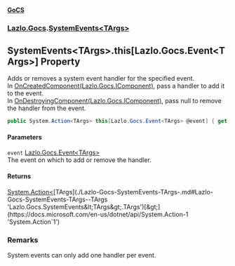#### [GoCS](./index.md 'index')
### [Lazlo.Gocs](./Lazlo-Gocs.md 'Lazlo.Gocs').[SystemEvents&lt;TArgs&gt;](./Lazlo-Gocs-SystemEvents-TArgs-.md 'Lazlo.Gocs.SystemEvents&lt;TArgs&gt;')
## SystemEvents&lt;TArgs&gt;.this[Lazlo.Gocs.Event&lt;TArgs&gt;] Property
Adds or removes a system event handler for the specified event.  
In [OnCreatedComponent(Lazlo.Gocs.IComponent)](./Lazlo-Gocs-IWorldCallbackReceiver-OnCreatedComponent(Lazlo-Gocs-IComponent).md 'Lazlo.Gocs.IWorldCallbackReceiver.OnCreatedComponent(Lazlo.Gocs.IComponent)'), pass a handler to add it to the event.  
In [OnDestroyingComponent(Lazlo.Gocs.IComponent)](./Lazlo-Gocs-IWorldCallbackReceiver-OnDestroyingComponent(Lazlo-Gocs-IComponent).md 'Lazlo.Gocs.IWorldCallbackReceiver.OnDestroyingComponent(Lazlo.Gocs.IComponent)'), pass null to remove the handler from the event.  
```C#
public System.Action<TArgs> this[Lazlo.Gocs.Event<TArgs> @event] { get; set; }
```
#### Parameters
<a name='Lazlo-Gocs-SystemEvents-TArgs--this-Lazlo-Gocs-Event-TArgs---event'></a>
`event` [Lazlo.Gocs.Event&lt;](./Lazlo-Gocs-Event-TArgs-.md 'Lazlo.Gocs.Event&lt;TArgs&gt;')[TArgs](./Lazlo-Gocs-SystemEvents-TArgs-.md#Lazlo-Gocs-SystemEvents-TArgs--TArgs 'Lazlo.Gocs.SystemEvents&lt;TArgs&gt;.TArgs')[&gt;](./Lazlo-Gocs-Event-TArgs-.md 'Lazlo.Gocs.Event&lt;TArgs&gt;')  
The event on which to add or remove the handler.  
  
#### Returns
[System.Action&lt;](https://docs.microsoft.com/en-us/dotnet/api/System.Action-1 'System.Action`1')[TArgs](./Lazlo-Gocs-SystemEvents-TArgs-.md#Lazlo-Gocs-SystemEvents-TArgs--TArgs 'Lazlo.Gocs.SystemEvents&lt;TArgs&gt;.TArgs')[&gt;](https://docs.microsoft.com/en-us/dotnet/api/System.Action-1 'System.Action`1')  
### Remarks
System events can only add one handler per event.  
